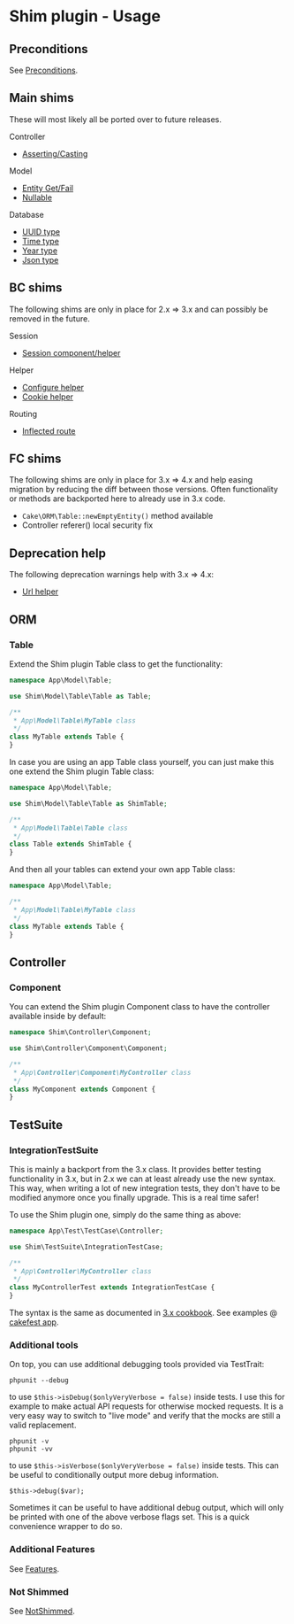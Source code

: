 # Shim plugin - Usage

## Preconditions
See [Preconditions](Preconditions.md).

## Main shims
These will most likely all be ported over to future releases.

Controller
- [Asserting/Casting](Controller/CastTrait.md)

Model
- [Entity Get/Fail](Model/Entity.md)
- [Nullable](Model/Nullable.md)

Database
- [UUID type](Database/Uuid.md)
- [Time type](Database/Time.md)
- [Year type](Database/Year.md)
- [Json type](Database/Json.md)

## BC shims
The following shims are only in place for 2.x => 3.x and can possibly be removed in the future.

Session
- [Session component/helper](Session/Session.md)

Helper
- [Configure helper](View/Configure.md)
- [Cookie helper](View/Cookie.md)

Routing
- [Inflected route](Routing/Inflected.md)

## FC shims
The following shims are only in place for 3.x => 4.x and help easing migration by reducing the diff between those versions.
Often functionality or methods are backported here to already use in 3.x code.

- `Cake\ORM\Table::newEmptyEntity()` method available
- Controller referer() local security fix

## Deprecation help
The following deprecation warnings help with 3.x => 4.x:

- [Url helper](View/Url.md)

## ORM
### Table
Extend the Shim plugin Table class to get the functionality:
```php
namespace App\Model\Table;

use Shim\Model\Table\Table as Table;

/**
 * App\Model\Table\MyTable class
 */
class MyTable extends Table {
}
```

In case you are using an app Table class yourself, you can just make this one extend the Shim plugin Table class:
```php
namespace App\Model\Table;

use Shim\Model\Table\Table as ShimTable;

/**
 * App\Model\Table\Table class
 */
class Table extends ShimTable {
}
```
And then all your tables can extend your own app Table class:
```php
namespace App\Model\Table;

/**
 * App\Model\Table\MyTable class
 */
class MyTable extends Table {
}
```

## Controller
### Component
You can extend the Shim plugin Component class to have the controller available inside by default:
```php
namespace Shim\Controller\Component;

use Shim\Controller\Component\Component;

/**
 * App\Controller\Component\MyController class
 */
class MyComponent extends Component {
}
```

## TestSuite
### IntegrationTestSuite
This is mainly a backport from the 3.x class. It provides better testing functionality in 3.x, but in 2.x we can at least
already use the new syntax. This way, when writing a lot of new integration tests, they don't have to be modified anymore once you
finally upgrade. This is a real time safer!

To use the Shim plugin one, simply do the same thing as above:
```php
namespace App\Test\TestCase\Controller;

use Shim\TestSuite\IntegrationTestCase;

/**
 * App\Controller\MyController class
 */
class MyControllerTest extends IntegrationTestCase {
}
```

The syntax is the same as documented in [3.x cookbook](https://book.cakephp.org/3.0/en/development/testing.html#controller-integration-testing).
See examples @ [cakefest app](https://github.com/dereuromark/cakefest/tree/3.0/tests/TestCase/Controller).

### Additional tools
On top, you can use additional debugging tools provided via TestTrait:
```
phpunit --debug
```
to use `$this->isDebug($onlyVeryVerbose = false)` inside tests.
I use this for example to make actual API requests for otherwise mocked requests.
It is a very easy way to switch to "live mode" and verify that the mocks are
still a valid replacement.

```
phpunit -v
phpunit -vv
```
to use `$this->isVerbose($onlyVeryVerbose = false)` inside tests.
This can be useful to conditionally output more debug information.

```
$this->debug($var);
```
Sometimes it can be useful to have additional debug output, which will only be
printed with one of the above verbose flags set. This is a quick convenience wrapper to do so.


### Additional Features
See [Features](Features.md).

### Not Shimmed
See [NotShimmed](NotShimmed.md).
